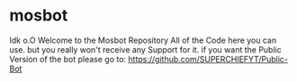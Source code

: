 # mosbot
Idk o.O
Welcome to the Mosbot Repository 
All of the Code here you can use. but you really won't receive any Support for it. if you want the Public Version of the bot please go to: https://github.com/SUPERCHIEFYT/Public-Bot 
